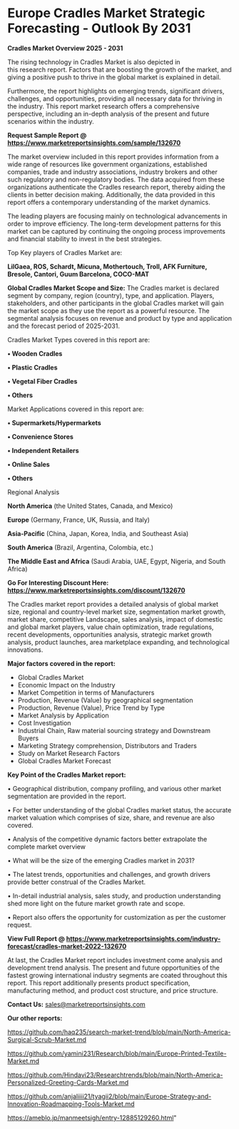  # Europe Cradles Market Strategic Forecasting - Outlook By 2031

<Strong> Cradles Market Overview 2025 - 2031</strong>

The rising technology in Cradles Market is also depicted in this research report. Factors that are boosting the growth of the market, and giving a positive push to thrive in the global market is explained in detail.

Furthermore, the report highlights on emerging trends, significant drivers, challenges, and opportunities, providing all necessary data for thriving in the industry. This report market research offers a comprehensive perspective, including an in-depth analysis of the present and future scenarios within the industry.

<strong>Request Sample Report @ <a href=https://www.marketreportsinsights.com/sample/132670>https://www.marketreportsinsights.com/sample/132670</a></strong>

The market overview included in this report provides information from a wide range of resources like government organizations, established companies, trade and industry associations, industry brokers and other such regulatory and non-regulatory bodies. The data acquired from these organizations authenticate the Cradles research report, thereby aiding the clients in better decision making. Additionally, the data provided in this report offers a contemporary understanding of the market dynamics.

The leading players are focusing mainly on technological advancements in order to improve efficiency. The long-term development patterns for this market can be captured by continuing the ongoing process improvements and financial stability to invest in the best strategies.

Top Key players of Cradles Market are:

<strong>LilGaea, ROS, Schardt, Micuna, Mothertouch, Troll, AFK Furniture, Bresole, Cantori, Guum Barcelona, COCO-MAT</strong>

<strong><b>Global Cradles Market Scope and Size:</b></strong>
The Cradles market is declared segment by company, region (country), type, and application. Players, stakeholders, and other participants in the global Cradles market will gain the market scope as they use the report as a powerful resource. The segmental analysis focuses on revenue and product by type and application and the forecast period of 2025-2031.

Cradles Market Types covered in this report are:

<strong>• Wooden Cradles

• Plastic Cradles

• Vegetal Fiber Cradles

• Others</strong>

Market Applications covered in this report are:

<strong>• Supermarkets/Hypermarkets

• Convenience Stores

• Independent Retailers

• Online Sales

• Others</strong> 

Regional Analysis

<strong>North America</strong> (the United States, Canada, and Mexico)

<strong>Europe</strong> (Germany, France, UK, Russia, and Italy)

<strong>Asia-Pacific</strong> (China, Japan, Korea, India, and Southeast Asia)

<strong>South America</strong> (Brazil, Argentina, Colombia, etc.)

<strong>The Middle East and Africa</strong> (Saudi Arabia, UAE, Egypt, Nigeria, and South Africa)

<strong>Go For Interesting Discount Here: <a href=https://www.marketreportsinsights.com/discount/132670>https://www.marketreportsinsights.com/discount/132670</a></strong>

The Cradles market report provides a detailed analysis of global market size, regional and country-level market size, segmentation market growth, market share, competitive Landscape, sales analysis, impact of domestic and global market players, value chain optimization, trade regulations, recent developments, opportunities analysis, strategic market growth analysis, product launches, area marketplace expanding, and technological innovations.

<strong><b>Major factors covered in the report:</b></strong>
<ul>
  <li>Global Cradles Market </li>
  <li>Economic Impact on the Industry</li>
  <li>Market Competition in terms of Manufacturers</li>
  <li>Production, Revenue (Value) by geographical segmentation</li>
  <li>Production, Revenue (Value), Price Trend by Type</li>
  <li>Market Analysis by Application</li>
  <li>Cost Investigation</li>
  <li>Industrial Chain, Raw material sourcing strategy and Downstream Buyers</li>
  <li>Marketing Strategy comprehension, Distributors and Traders</li>
  <li>Study on Market Research Factors</li>
  <li>Global Cradles Market Forecast</li>
</ul>

<strong><b>Key Point of the Cradles Market report:</b></strong>

• Geographical distribution, company profiling, and various other market segmentation are provided in the report.

• For better understanding of the global Cradles market status, the accurate market valuation which comprises of size, share, and revenue are also covered.

• Analysis of the competitive dynamic factors better extrapolate the complete market overview

• What will be the size of the emerging Cradles market in 2031?

• The latest trends, opportunities and challenges, and growth drivers provide better construal of the Cradles Market.

• In-detail industrial analysis, sales study, and production understanding shed more light on the future market growth rate and scope.

• Report also offers the opportunity for customization as per the customer request.

<strong><b>View Full Report @ <a href=https://www.marketreportsinsights.com/industry-forecast/cradles-market-2022-132670>https://www.marketreportsinsights.com/industry-forecast/cradles-market-2022-132670</a></b></strong>


At last, the Cradles Market report includes investment come analysis and development trend analysis. The present and future opportunities of the fastest growing international industry segments are coated throughout this report. This report additionally presents product specification, manufacturing method, and product cost structure, and price structure.

<strong>Contact Us:</strong>
sales@marketreportsinsights.com

<strong>Our other reports:</strong>

<a href=https://github.com/haq235/search-market-trend/blob/main/North-America-Surgical-Scrub-Market.md>https://github.com/haq235/search-market-trend/blob/main/North-America-Surgical-Scrub-Market.md</a>

<a href=https://github.com/yamini231/Research/blob/main/Europe-Printed-Textile-Market.md>https://github.com/yamini231/Research/blob/main/Europe-Printed-Textile-Market.md</a>

<a href=https://github.com/Hindavi23/Researchtrends/blob/main/North-America-Personalized-Greeting-Cards-Market.md>https://github.com/Hindavi23/Researchtrends/blob/main/North-America-Personalized-Greeting-Cards-Market.md</a>

<a href=https://github.com/anjaliiii21/tyagii2/blob/main/Europe-Strategy-and-Innovation-Roadmapping-Tools-Market.md>https://github.com/anjaliiii21/tyagii2/blob/main/Europe-Strategy-and-Innovation-Roadmapping-Tools-Market.md</a>

<a href=https://ameblo.jp/manmeetsigh/entry-12885129260.html>https://ameblo.jp/manmeetsigh/entry-12885129260.html</a>"
